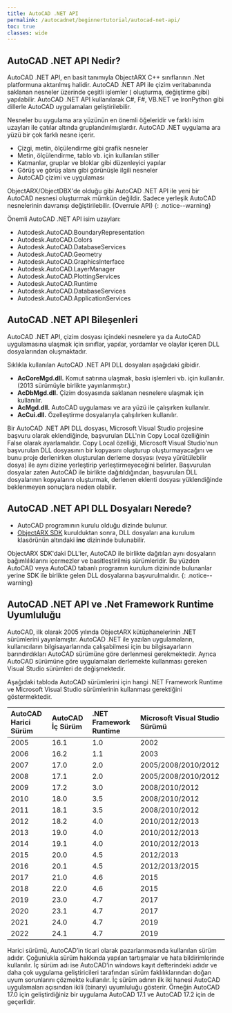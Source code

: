 ```yaml
---
title: AutoCAD .NET API
permalink: /autocadnet/beginnertutorial/autocad-net-api/
toc: true
classes: wide
---
```


## AutoCAD .NET API Nedir?

AutoCAD .NET API, en basit tanımıyla ObjectARX C++ sınıflarının .Net platformuna aktarılmış halidir. AutoCAD .NET API ile çizim veritabanında saklanan nesneler üzerinde çeşitli işlemler ( oluşturma, değiştirme gibi) yapılabilir. AutoCAD .NET API kullanılarak C#, F#, VB.NET ve IronPython gibi dillerle AutoCAD uygulamaları geliştirilebilir.

Nesneler bu uygulama ara yüzünün en önemli öğeleridir ve farklı isim uzayları ile çatılar altında gruplandırılmışlardır. AutoCAD .NET uygulama ara yüzü bir çok farklı nesne içerir.

- Çizgi, metin, ölçülendirme gibi grafik nesneler
- Metin, ölçülendirme, tablo vb. için kullanılan stiller
- Katmanlar, gruplar ve bloklar gibi düzenleyici yapılar
- Görüş ve görüş alanı gibi görünüşle ilgili nesneler
- AutoCAD çizimi ve uygulaması

ObjectARX/ObjectDBX'de olduğu gibi AutoCAD .NET API ile yeni bir AutoCAD nesnesi oluşturmak mümkün değildir. Sadece yerleşik AutoCAD nesnelerinin davranışı değiştirilebilir. (Overrule API) 
{: .notice--warning}

Önemli AutoCAD .NET API isim uzayları:

- Autodesk.AutoCAD.BoundaryRepresentation 
- Autodesk.AutoCAD.Colors
- Autodesk.AutoCAD.DatabaseServices
- Autodesk.AutoCAD.Geometry
- Autodesk.AutoCAD.GraphicsInterface
- Autodesk.AutoCAD.LayerManager
- Autodesk.AutoCAD.PlottingServices
- Autodesk.AutoCAD.Runtime
- Autodesk.AutoCAD.DatabaseServices
- Autodesk.AutoCAD.ApplicationServices

## AutoCAD .NET API Bileşenleri

AutoCAD .NET API, çizim dosyası içindeki nesnelere ya da AutoCAD uygulamasına ulaşmak için sınıflar, yapılar, yordamlar ve olaylar içeren DLL dosyalarından oluşmaktadır.

Sıklıkla kullanılan AutoCAD .NET API DLL dosyaları aşağıdaki gibidir.

- **AcCoreMgd.dll.** Komut satırına ulaşmak, baskı işlemleri vb. için kullanılır. (2013 sürümüyle birlikte yayınlanmıştır.)
- **AcDbMgd.dll.** Çizim dosyasında saklanan nesnelere ulaşmak için kullanılır.
- **AcMgd.dll.** AutoCAD uygulaması ve ara yüzü ile çalışırken kullanılır.
- **AcCui.dll.** Özelleştirme dosyalarıyla çalışılırken kullanılır.

Bir AutoCAD .NET API DLL dosyası, Microsoft Visual Studio projesine başvuru olarak eklendiğinde, başvurulan DLL'nin Copy Local özelliğinin False olarak ayarlamalıdır. Copy Local özelliği, Microsoft Visual Studio'nun başvurulan DLL dosyasının bir kopyasını oluşturup oluşturmayacağını ve bunu proje derlenirken oluşturulan derleme dosyası (veya yürütülebilir dosya) ile aynı dizine yerleştirip yerleştirmeyeceğini belirler. Başvurulan dosyalar zaten AutoCAD ile birlikte dağıtıldığından, başvurulan DLL dosyalarının kopyalarını oluşturmak, derlenen eklenti dosyası yüklendiğinde beklenmeyen sonuçlara neden olabilir.

## AutoCAD .NET API DLL Dosyaları Nerede?

- AutoCAD programının kurulu olduğu dizinde bulunur.
- [ObjectARX SDK](https://www.autodesk.com/adn)  kurulduktan sonra, DLL dosyaları ana kurulum klasörünün altındaki **inc** dizininde bulunabilir.

ObjectARX SDK'daki DLL'ler, AutoCAD ile birlikte dağıtılan aynı dosyaların bağımlılıklarını içermezler ve  basitleştirilmiş sürümleridir. Bu yüzden AutoCAD veya AutoCAD tabanlı programın kurulum dizininde bulunanlar yerine SDK ile birlikte gelen DLL dosyalarına başvurulmalıdır.
{: .notice--warning}

## AutoCAD .NET API ve .Net Framework Runtime Uyumluluğu

AutoCAD, ilk olarak 2005 yılında ObjectARX kütüphanelerinin .NET sürümlerini yayınlamıştır. AutoCAD .NET ile yazılan uygulamaların, kullanıcıların bilgisayarlarında çalışabilmesi için bu bilgisayarların barındırdıkları AutoCAD sürümüne göre derlenmesi gerekmektedir. Ayrıca AutoCAD sürümüne göre uygulamaları derlemekte kullanması gereken Visual Studio sürümleri de değişmektedir.

Aşağıdaki tabloda AutoCAD sürümlerini için hangi .NET Framework Runtime ve Microsoft Visual Studio sürümlerinin kullanması gerektiğini göstermektedir.

| AutoCAD Harici Sürüm | AutoCAD İç Sürüm | .NET Framework Runtime | Microsoft Visual Studio Sürümü |
| :------------------- | :--------------- | :--------------------- | :----------------------------- |
| 2005                 | 16.1             | 1.0                    | 2002                           |
| 2006                 | 16.2             | 1.1                    | 2003                           |
| 2007                 | 17.0             | 2.0                    | 2005/2008/2010/2012            |
| 2008                 | 17.1             | 2.0                    | 2005/2008/2010/2012            |
| 2009                 | 17.2             | 3.0                    | 2008/2010/2012                 |
| 2010                 | 18.0             | 3.5                    | 2008/2010/2012                 |
| 2011                 | 18.1             | 3.5                    | 2008/2010/2012                 |
| 2012                 | 18.2             | 4.0                    | 2010/2012/2013                 |
| 2013                 | 19.0             | 4.0                    | 2010/2012/2013                 |
| 2014                 | 19.1             | 4.0                    | 2010/2012/2013                 |
| 2015                 | 20.0             | 4.5                    | 2012/2013                      |
| 2016                 | 20.1             | 4.5                    | 2012/2013/2015                 |
| 2017                 | 21.0             | 4.6                    | 2015                           |
| 2018                 | 22.0             | 4.6                    | 2015                           |
| 2019                 | 23.0             | 4.7                    | 2017                           |
| 2020                 | 23.1             | 4.7                    | 2017                           |
| 2021                 | 24.0             | 4.7                    | 2019                           |
| 2022                 | 24.1             | 4.7                    | 2019                           |

Harici sürümü, AutoCAD’in ticari olarak pazarlanmasında kullanılan sürüm adıdır. Çoğunlukla sürüm hakkında yapılan tartışmalar ve hata bildirimlerinde kullanılır. İç sürüm adı ise AutoCAD’in windows kayıt defterindeki adıdır ve daha çok uygulama geliştiricileri tarafından sürüm faklılıklarından doğan uyum sorunlarını çözmekte kullanılır. İç sürüm adının ilk iki hanesi AutoCAD uygulamaları açısından ikili (binary) uyumluluğu gösterir. Örneğin AutoCAD 17.0 için geliştirdiğiniz bir uygulama AutoCAD 17.1 ve AutoCAD 17.2 için de geçerlidir.
